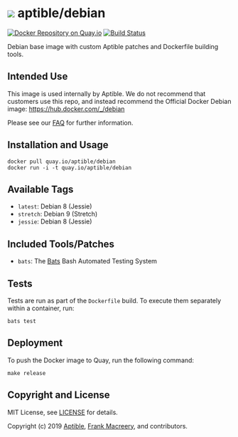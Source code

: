 # ![](https://gravatar.com/avatar/11d3bc4c3163e3d238d558d5c9d98efe?s=64) aptible/debian

[![Docker Repository on
Quay.io](https://quay.io/repository/aptible/debian/status)](https://quay.io/repository/aptible/debian)
[![Build
Status](https://travis-ci.org/aptible/docker-debian.svg?branch=master)](https://travis-ci.org/aptible/docker-debian)

Debian base image with custom Aptible patches and Dockerfile building tools.

## Intended Use

This image is used internally by Aptible. We do not recommend that customers
use this repo, and instead recommend the Official Docker Debian image:
https://hub.docker.com/_/debian

Please see our [FAQ](https://www.aptible.com/documentation/deploy/tutorials/faq/aptible-base-images.html)
for further information.

## Installation and Usage

    docker pull quay.io/aptible/debian
    docker run -i -t quay.io/aptible/debian

## Available Tags

* `latest`: Debian 8 (Jessie)
* `stretch`: Debian 9 (Stretch)
* `jessie`: Debian 8 (Jessie)

## Included Tools/Patches

* `bats`: The [Bats](https://github.com/sstephenson/bats) Bash Automated Testing System

## Tests

Tests are run as part of the `Dockerfile` build. To execute them separately within a container, run:

    bats test

## Deployment

To push the Docker image to Quay, run the following command:

    make release

## Copyright and License

MIT License, see [LICENSE](LICENSE.md) for details.

Copyright (c) 2019 [Aptible](https://www.aptible.com), [Frank Macreery](https://github.com/fancyremarker), and contributors.
